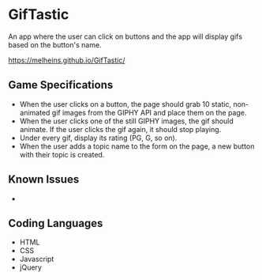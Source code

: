 # GifTastic
An app where the user can click on buttons and the app will display gifs based on the button's name.

https://melheins.github.io/GifTastic/
## Game Specifications
* When the user clicks on a button, the page should grab 10 static, non-animated gif images from the GIPHY API and place them on the page.
* When the user clicks one of the still GIPHY images, the gif should animate. If the user clicks the gif again, it should stop playing.
* Under every gif, display its rating (PG, G, so on).
* When the user adds a topic name to the form on the page, a new button with their topic is created.
## Known Issues
* 
## Coding Languages
* HTML
* CSS
* Javascript
* jQuery
